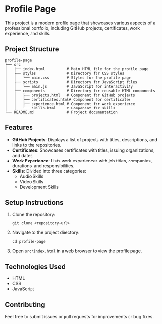 # Profile Page

This project is a modern profile page that showcases various aspects of a professional portfolio, including GitHub projects, certificates, work experience, and skills.

## Project Structure

```
profile-page
├── src
│   ├── index.html          # Main HTML file for the profile page
│   ├── styles              # Directory for CSS styles
│   │   └── main.css        # Styles for the profile page
│   ├── scripts             # Directory for JavaScript files
│   │   └── main.js         # JavaScript for interactivity
│   ├── components          # Directory for reusable HTML components
│   │   ├── projects.html   # Component for GitHub projects
│   │   ├── certificates.html# Component for certificates
│   │   ├── experience.html # Component for work experience
│   │   └── skills.html     # Component for skills
└── README.md               # Project documentation
```

## Features

- **GitHub Projects**: Displays a list of projects with titles, descriptions, and links to the repositories.
- **Certificates**: Showcases certificates with titles, issuing organizations, and dates.
- **Work Experience**: Lists work experiences with job titles, companies, durations, and responsibilities.
- **Skills**: Divided into three categories:
  - Audio Skills
  - Video Skills
  - Development Skills

## Setup Instructions

1. Clone the repository:
   ```
   git clone <repository-url>
   ```
2. Navigate to the project directory:
   ```
   cd profile-page
   ```
3. Open `src/index.html` in a web browser to view the profile page.

## Technologies Used

- HTML
- CSS
- JavaScript

## Contributing

Feel free to submit issues or pull requests for improvements or bug fixes.